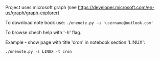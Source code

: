 Project uses microsoft graph (see https://developer.microsoft.com/en-us/graph/graph-explorer)

To download note book use:
```./onenote.py -u 'username@outlook.com'```

To browse chech help with '-h' flag.

Example - show page with title 'cron' in notebook section 'LINUX':

```./onenote.py -s LINUX -t cron```

